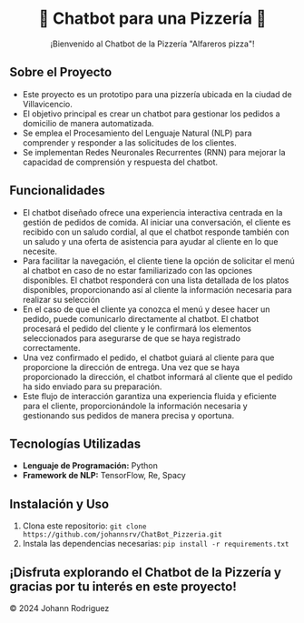 <div align="center">
  <h1>🍕 Chatbot para una Pizzería 🍕</h1>
  <p>¡Bienvenido al Chatbot de la Pizzería "Alfareros pizza"!</p>
</div>

## Sobre el Proyecto

- Este proyecto es un prototipo para una pizzería ubicada en la ciudad de Villavicencio.
- El objetivo principal es crear un chatbot para gestionar los pedidos a domicilio de manera automatizada.
- Se emplea el Procesamiento del Lenguaje Natural (NLP) para comprender y responder a las solicitudes de los clientes.
- Se implementan Redes Neuronales Recurrentes (RNN) para mejorar la capacidad de comprensión y respuesta del chatbot.

## Funcionalidades

- El chatbot diseñado ofrece una experiencia interactiva centrada en la gestión de pedidos de comida. Al iniciar una conversación, el cliente es recibido con un saludo cordial, al que el chatbot responde también con un saludo y una oferta de asistencia para ayudar al cliente en lo que necesite.
- Para facilitar la navegación, el cliente tiene la opción de solicitar el menú al chatbot en caso de no estar familiarizado con las opciones disponibles. El chatbot responderá con una lista detallada de los platos disponibles, proporcionando así al cliente la información necesaria para realizar su selección
- En el caso de que el cliente ya conozca el menú y desee hacer un pedido, puede comunicarlo directamente al chatbot. El chatbot procesará el pedido del cliente y le confirmará los elementos seleccionados para asegurarse de que se haya registrado correctamente.
- Una vez confirmado el pedido, el chatbot guiará al cliente para que proporcione la dirección de entrega. Una vez que se haya proporcionado la dirección, el chatbot informará al cliente que el pedido ha sido enviado para su preparación.
- Este flujo de interacción garantiza una experiencia fluida y eficiente para el cliente, proporcionándole la información necesaria y gestionando sus pedidos de manera precisa y oportuna.

## Tecnologías Utilizadas

- **Lenguaje de Programación:** Python
- **Framework de NLP:** TensorFlow, Re, Spacy

## Instalación y Uso

1. Clona este repositorio: `git clone https://github.com/johannsrv/ChatBot_Pizzeria.git`
2. Instala las dependencias necesarias: `pip install -r requirements.txt`


¡Disfruta explorando el Chatbot de la Pizzería y gracias por tu interés en este proyecto!
---
© 2024 Johann Rodriguez

